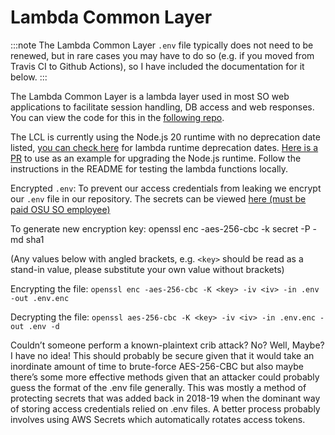 # Lambda Common Layer

:::note
The Lambda Common Layer `.env` file typically does not need to be renewed, but in rare cases you may have to do so (e.g. if you moved from Travis CI to Github Actions), so I have included the documentation for it below.
:::

The Lambda Common Layer is a lambda layer used in most SO web applications to facilitate session handling, DB access and web responses. You can view the code for this in the [following repo](https://github.com/OSU-Sustainability-Office/lambda-common-layer).

The LCL is currently using the Node.js 20 runtime with no deprecation date listed, [you can check here](https://docs.aws.amazon.com/lambda/latest/dg/lambda-runtimes.html) for lambda runtime deprecation dates. [Here is a PR](https://github.com/OSU-Sustainability-Office/lambda-common-layer/pull/35/files) to use as an example for upgrading the Node.js runtime. Follow the instructions in the README for testing the lambda functions locally.

Encrypted `.env`:
To prevent our access credentials from leaking we encrypt our `.env` file in our repository. The secrets can be viewed [here (must be paid OSU SO employee)](https://drive.google.com/file/d/1sTPdFUINTAz3VjnqNsootABAuxoG3DOA/view?usp=sharing)

To generate new encryption key:
openssl enc -aes-256-cbc -k secret -P -md sha1

(Any values below with angled brackets, e.g. `<key>` should be read as a stand-in value, please substitute your own value without brackets)

Encrypting the file:
`openssl enc -aes-256-cbc -K <key> -iv <iv> -in .env -out .env.enc`

Decrypting the file:
`openssl aes-256-cbc -K <key> -iv <iv> -in .env.enc -out .env -d`

Couldn’t someone perform a known-plaintext crib attack?
No? Well, Maybe? I have no idea! This should probably be secure given that it would take an inordinate amount of time to brute-force AES-256-CBC but also maybe there’s some more effective methods given that an attacker could probably guess the format of the .env file generally. This was mostly a method of protecting secrets that was added back in 2018-19 when the dominant way of storing access credentials relied on .env files. A better process probably involves using AWS Secrets which automatically rotates access tokens.

